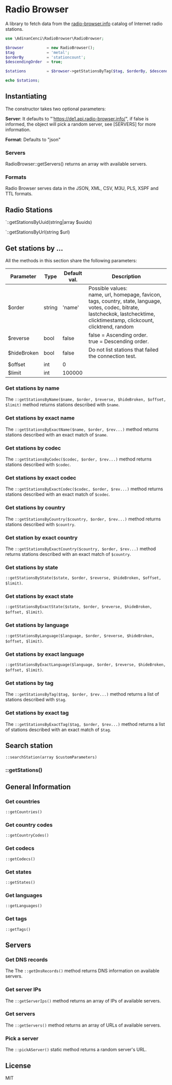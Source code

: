 # Radio Browser
A library to fetch data from the [radio-browser.info](https://radio-browser.info) catalog of Internet radio stations.

```php
use \AdinanCenci\RadioBrowser\RadioBrowser;

$browser          = new RadioBrowser();
$tag              = 'metal';
$orderBy          = 'stationcount';
$descendingOrder  = true;

$stations         = $browser->getStationsByTag($tag, $orderBy, $descendingOrder);

echo $stations;
```

## Instantiating

The constructor takes two optional parameters:

**Server**: It defaults to "'https://de1.api.radio-browser.info/", if false is informed, the object will pick a random server, see [SERVERS] for more information.

**Format**: Defaults to "json"

### Servers

RadioBrowser::getServers() returns an array with available servers.

### Formats

Radio Browser serves data in the JSON, XML, CSV, M3U, PLS, XSPF and TTL formats.

## Radio Stations

`::getStationsByUuid(string|array $uuids)

`::getStationsByUrl(string $url)

## Get stations by ...

All the methods in this section share the following parameters:

| Parameter   | Type   | Default val. | Description                                                  |
| ----------- | ------ | ------------ | ------------------------------------------------------------ |
| $order      | string | 'name'       | Possible values:<br />name, url, homepage, favicon, tags, country, state, language, votes, codec, bitrate, lastcheckok, lastchecktime, clicktimestamp, clickcount, clicktrend, random |
| $reverse    | bool   | false        | false = Ascending order.<br />true = Descending order.       |
| $hideBroken | bool   | false        | Do not list stations that failed the connection test.        |
| $offset     | int    | 0            |                                                              |
| $limit      | int    | 100000       |                                                              |



### Get stations by name

The `::getStationsByName($name, $order, $reverse, $hideBroken, $offset, $limit)` method returns stations described with `$name`.



### Get stations by exact name

The `::getStationsByExactName($name, $order, $rev...)` method returns stations described with an exact match of `$name`.



### Get stations by codec

The `::getStationsByCodec($codec, $order, $rev...)` method returns stations described with `$codec`.



### Get stations by exact codec

The `::getStationsByExactCodec($codec, $order, $rev...)` method returns stations described with an exact match of `$codec`.



### Get stations by country

The `::getStationsByCountry($country, $order, $rev...)` method returns stations described with `$country`.



### Get station by exact country

The `::getStationsByExactCountry($country, $order, $rev...)` method returns stations described with an exact match of `$country`.



### Get stations by state

`::getStationsByState($state, $order, $reverse, $hideBroken, $offset, $limit)`.



### Get stations by exact state

`::getStationsByExactState($state, $order, $reverse, $hideBroken, $offset, $limit)`.



### Get stations by language

`::getStationsByLanguage($language, $order, $reverse, $hideBroken, $offset, $limit)`.



### Get stations by exact language

`::getStationsByExactLanguage($language, $order, $reverse, $hideBroken, $offset, $limit)`.



### Get stations by tag

The `::getStationsByTag($tag, $order, $rev...)` method returns a list of stations described with `$tag`.



### Get stations by exact tag

The `::getStationsByExactTag($tag, $order, $rev...)` method returns a list of stations described with an exact match of `$tag`.



## Search station

`::searchStation(array $customParameters)`

### ::getStations()


## General Information

### Get countries
`::getCountries()`

### Get country codes
`::getCountryCodes()`

### Get codecs
`::getCodecs()`

### Get states
`::getStates()`

### Get languages
`::getLanguages()`

### Get tags
`::getTags()`

## Servers

### Get DNS records
The The `::getDnsRecords()` method returns DNS information on available servers.

### Get server IPs
The `::getServerIps()` method returns an array of IPs of available servers.

### Get servers
The `::getServers()` method returns an array of URLs of available servers.

### Pick a server
The `::pickAServer()` static method returns a random server's URL.


## License
MIT